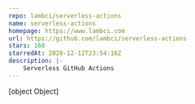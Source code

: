 ```yaml
---
repo: lambci/serverless-actions
name: serverless-actions
homepage: https://www.lambci.com
url: https://github.com/lambci/serverless-actions
stars: 160
starredAt: 2020-12-12T23:54:16Z
description: |-
    Serverless GitHub Actions
---
```


[object Object]
